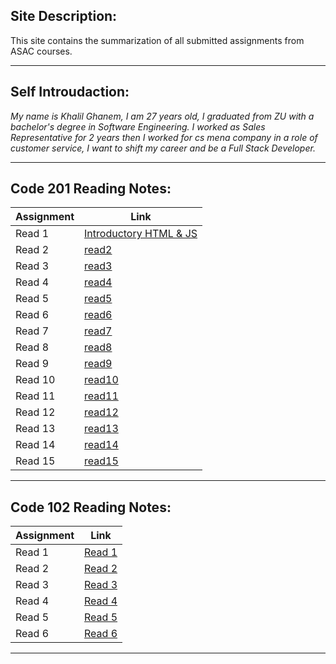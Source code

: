 ## Site Description:
This site contains the summarization of all submitted assignments from ASAC courses.

***

## Self Introudaction:

*My name is Khalil Ghanem, I am 27 years old, I graduated from ZU with a bachelor's degree in Software Engineering. I worked as Sales Representative for 2 years then I worked for cs mena company in a role of customer service, I want to shift my career and be a Full Stack Developer.*

***

## Code **201** Reading Notes:


| Assignment | Link |
| ------ | ----------- |
| Read 1 | [Introductory HTML & JS](code201/class-01.md) |
| Read 2 | [read2]() |
| Read 3 | [read3]() |
| Read 4 | [read4]() |
| Read 5 | [read5]() |
| Read 6 | [read6]() |
| Read 7 | [read7]() |
| Read 8 | [read8]() |
| Read 9 | [read9]() |
| Read 10 | [read10]() |
| Read 11 | [read11]() |
| Read 12 | [read12]() |
| Read 13 | [read13]() |
| Read 14 | [read14]() |
| Read 15 | [read15]() |




***




## Code **102** Reading Notes:


| Assignment | Link |
| ------ | ----------- |
| Read 1 | [Read 1](code102/read1.md) |
| Read 2 | [Read 2](code102/read2.md) |
| Read 3 | [Read 3](code102/read3.md) |
| Read 4 | [Read 4](code102/read4.md) |
| Read 5 | [Read 5](code102/read5.md) |
| Read 6 | [Read 6](code102/read6.md) |

***